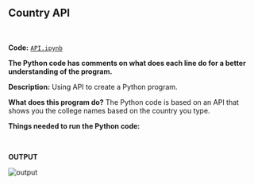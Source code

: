 ## Country API

<br>

**Code:** [`API.ipynb`](https://github.com/rfchungl/Projects-Portfolio/blob/main/API/API.py)

**The Python code has comments on what does each line do for a better understanding of the program.**

**Description:** Using API to create a Python program.

**What does this program do?** The Python code is based on an API that shows you the college names based on the country you type.

**Things needed to run the Python code:**


<br>



**OUTPUT**



![output](https://user-images.githubusercontent.com/115122030/196613363-0caf92c0-1be7-43bc-9597-c05c4fc980a7.PNG)



